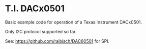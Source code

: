 # T.I. DACx0501

Basic example code for operation of a Texas Instrument DACx0501.

Only I2C protocol supported so far.

See: <https://github.com/raibisch/DAC80501> for SPI.
